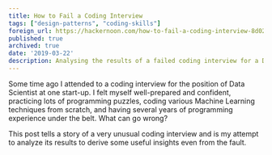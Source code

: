 ```yaml
---
title: How to Fail a Coding Interview
tags: ["design-patterns", "coding-skills"]
foreign_url: https://hackernoon.com/how-to-fail-a-coding-interview-8d02cb70225f
published: true
archived: true
date: '2019-03-22'
description: Analysing the results of a failed coding interview for a Data Scientist position
---
```


<!--preamble-->

Some time ago I attended to a coding interview for the position of Data Scientist
at one start-up. I felt myself well-prepared and confident, practicing lots of
programming puzzles, coding various Machine Learning techniques from scratch,
and having several years of programming experience under the belt. What can go wrong?

This post tells a story of a very unusual coding interview and is my attempt to
analyze its results to derive some useful insights even from the fault.

<!--more-->
